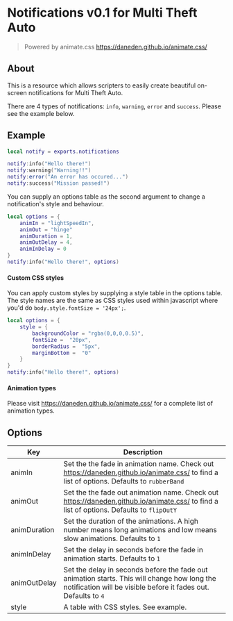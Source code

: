 # Notifications v0.1 for Multi Theft Auto
> Powered by animate.css
>https://daneden.github.io/animate.css/
## About

This is a resource which allows scripters to easily create beautiful on-screen notifications for Multi Theft Auto.

There are 4 types of notifications: ``info``, ``warning``, ``error`` and ``success``. Please see the example below.

## Example
```lua
local notify = exports.notifications

notify:info("Hello there!")
notify:warning("Warning!!")
notify:error("An error has occured...")
notify:success("Mission passed!")
```
You can supply an options table as the second argument to change a notification's style and behaviour.
```lua
local options = {
	animIn = "lightSpeedIn",
	animOut = "hinge"
	animDuration = 1,
	animOutDelay = 4,
	animInDelay = 0
}
notify:info("Hello there!", options)
```
#### Custom CSS styles
You can apply custom styles by supplying a style table in the options table. The style names are the same as CSS styles used within javascript where you'd do ``body.style.fontSize = '24px';``.
```lua
local options = {
	style = {
		backgroundColor = "rgba(0,0,0,0.5)",
		fontSize =  "20px",
		borderRadius =  "5px",
		marginBottom =  "0"
	}
}
notify:info("Hello there!", options)
```
#### Animation types
Please visit https://daneden.github.io/animate.css/ for a complete list of animation types.
## Options
| Key | Description |
|--|--|
| animIn | Set the the fade in animation name. Check out https://daneden.github.io/animate.css/ to find a list of options. Defaults to ``rubberBand`` |
| animOut | Set the the fade out animation name. Check out https://daneden.github.io/animate.css/ to find a list of options. Defaults to ``flipOutY`` |
| animDuration | Set the duration of the animations. A high number means long animations and low means slow animations. Defaults to ``1``|
| animInDelay | Set the delay in seconds before the fade in animation starts. Defaults to ``1``|
| animOutDelay | Set the delay in seconds before the fade out animation starts. This will change how long the notification will be visible before it fades out. Defaults to ``4``|
| style | A table with CSS styles. See example. |
